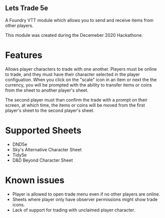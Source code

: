 ## Lets Trade 5e
A Foundry VTT module which allows you to send and receive items from other players.

This module was created during the Decemeber 2020 Hackathone.

# Features

Allows player characters to trade with one another. Players must be online to trade, and they must have their character selected in the player configuation. When you click on the "scale" icon in an item or next the the currency, you will be prompted with the ability to transfer items or coins from the sheet to another player's sheet.

The second player must than confirm the trade with a prompt on their screen, at which time, the items or coins will be moved from the first player's sheet to the second player's sheet.

# Supported Sheets

- DND5e
- Sky's Alternative Character Sheet
- Tidy5e
- D&D Beyond Character Sheet

# Known issues

- Player is allowed to open trade menu even if no other players are online.
- Sheets where player only have observer permissions might show trade icons.
- Lack of support for trading with unclaimed player character.
